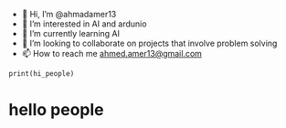 - 👋 Hi, I’m @ahmadamer13
- 👀 I’m interested in AI and ardunio  
- 🌱 I’m currently learning AI 
- 💞️ I’m looking to collaborate on projects that involve problem solving 
- 📫 How to reach me ahmed.amer13@gmail.com
```
print(hi_people)
```
# hello people

<!---
ahmadamer13/ahmadamer13 is a ✨ special ✨ repository because its `README.md` (this file) appears on your GitHub profile.
You can click the Preview link to take a look at your changes.
--->

